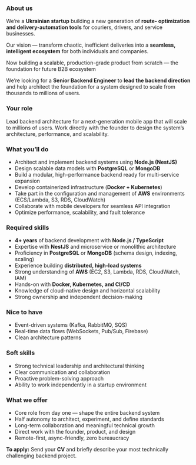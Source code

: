 ### **About us**

We’re a **Ukrainian startup** building a new generation of **route-
optimization and delivery-automation tools** for couriers, drivers, and
service businesses.

Our vision — transform chaotic, inefficient deliveries into a **seamless,
intelligent ecosystem** for both individuals and companies.

Now building a scalable, production-grade product from scratch — the
foundation for future B2B ecosystem

We’re looking for a **Senior Backend Engineer** to **lead the backend
direction** and help architect the foundation for a system designed to scale
from thousands to millions of users.

### **Your role**

Lead backend architecture for a next-generation mobile app that will scale to
millions of users. Work directly with the founder to design the system’s
architecture, performance, and scalability.

### **What you’ll do**

  * Architect and implement backend systems using **Node.js (NestJS)**
  * Design scalable data models with **PostgreSQL** or **MongoDB**
  * Build a modular, high-performance backend ready for multi-service expansion
  * Develop containerized infrastructure (**Docker + Kubernetes**)
  * Take part in the configuration and management of **AWS** environments (ECS/Lambda, S3, RDS, CloudWatch)
  * Collaborate with mobile developers for seamless API integration
  * Optimize performance, scalability, and fault tolerance

### **Required skills**

  * **4+ years** of backend development with **Node.js / TypeScript**
  * Expertise with **NestJS** and microservice or monolithic architecture
  * Proficiency in **PostgreSQL** or **MongoDB** (schema design, indexing, scaling)
  * Experience building **distributed, high-load systems**
  * Strong understanding of **AWS** (EC2, S3, Lambda, RDS, CloudWatch, IAM)
  * Hands-on with **Docker, Kubernetes, and CI/CD**
  * Knowledge of cloud-native design and horizontal scalability
  * Strong ownership and independent decision-making

### **Nice to have**

  * Event-driven systems (Kafka, RabbitMQ, SQS)
  * Real-time data flows (WebSockets, Pub/Sub, Firebase)
  * Clean architecture patterns

### **Soft skills**

  * Strong technical leadership and architectural thinking
  * Clear communication and collaboration
  * Proactive problem-solving approach
  * Ability to work independently in a startup environment

### **What we offer**

  * Core role from day one — shape the entire backend system
  * Half autonomy to architect, experiment, and define standards
  * Long-term collaboration and meaningful technical growth
  * Direct work with the founder, product, and design
  * Remote-first, async-friendly, zero bureaucracy

**To apply:** Send your **CV** and briefly describe your most technically
challenging backend project.
